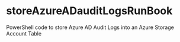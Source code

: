 # storeAzureADauditLogsRunBook
PowerShell code to store Azure AD Audit Logs into an Azure Storage Account Table
